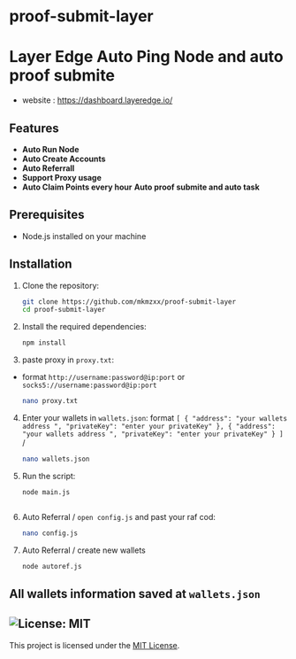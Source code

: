 # proof-submit-layer
# Layer Edge Auto Ping Node and auto proof submite

- website : https://dashboard.layeredge.io/

## Features

- **Auto Run Node**
- **Auto Create Accounts**
- **Auto Referrall**
- **Support Proxy usage**
- **Auto Claim Points every hour**
**Auto proof submite and auto task**

## Prerequisites

- Node.js installed on your machine


## Installation

1. Clone the repository:
    ```sh
    git clone https://github.com/mkmzxx/proof-submit-layer
    cd proof-submit-layer
    ```

2. Install the required dependencies:
    ```sh
    npm install
    ```
3. paste proxy in `proxy.txt`:
-  format `http://username:password@ip:port` or `socks5://username:password@ip:port`
    ```sh
    nano proxy.txt
    ```
4. Enter your wallets in `wallets.json`:
format `[
  {
    "address": "your wallets address ",
    "privateKey": "enter your privateKey"
  },
  {
    "address": "your wallets address ",
    "privateKey": "enter your privateKey"
  }
]`
/ 
    ```sh
    nano wallets.json
    ```
4. Run the script:
    ```sh
    node main.js



5. Auto Referral / `open config.js` and past your raf cod:
    ```sh
   nano config.js
    ```

5. Auto Referral / create new wallets
    ```sh
    node autoref.js
    ```



## All wallets information saved at `wallets.json`


## ![License: MIT](https://img.shields.io/badge/License-MIT-yellow.svg)

This project is licensed under the [MIT License](LICENSE).
